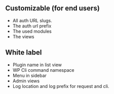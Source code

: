 ## Customizable (for end users)

- All auth URL slugs.
- The auth url prefix
- The used modules
- The views

## White label

- Plugin name in list view
- WP Cli command namespace
- Menu in sidebar
- Admin views
- Log location and log prefix for request and cli.